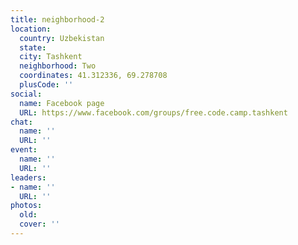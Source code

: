 ```yaml
---
title: neighborhood-2
location:
  country: Uzbekistan
  state: 
  city: Tashkent
  neighborhood: Two
  coordinates: 41.312336, 69.278708
  plusCode: ''
social:
  name: Facebook page
  URL: https://www.facebook.com/groups/free.code.camp.tashkent
chat:
  name: ''
  URL: ''
event:
  name: ''
  URL: ''
leaders:
- name: ''
  URL: ''
photos:
  old: 
  cover: ''
---
```

